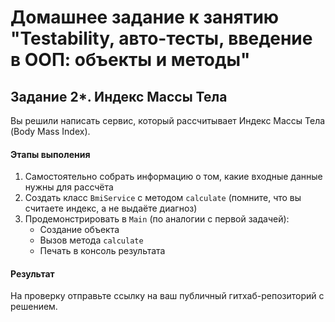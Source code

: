 # Домашнее задание к занятию "Testability, авто-тесты, введение в ООП: объекты и методы"

## Задание 2*. Индекс Массы Тела

Вы решили написать сервис, который рассчитывает Индекс Массы Тела (Body Mass Index).

#### Этапы выполения
1. Самостоятельно собрать информацию о том, какие входные данные нужны для рассчёта
1. Создать класс `BmiService` с методом `calculate` (помните, что вы считаете индекс, а не выдаёте диагноз)
1. Продемонстрировать в `Main` (по аналогии с первой задачей):
    - Создание объекта
    - Вызов метода `calculate`
    - Печать в консоль результата

#### Результат
На проверку отправьте ссылку на ваш публичный гитхаб-репозиторий с решением.
